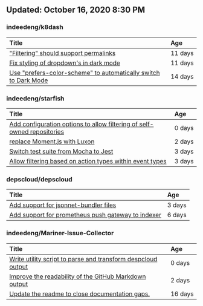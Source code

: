 ## Updated: October 16, 2020 8:30 PM


### indeedeng/k8dash
|**Title**|**Age**|
|:----|:----|
|["Filtering" should support permalinks](https://github.com/indeedeng/k8dash/issues/153)|11&nbsp;days|
|[Fix styling of dropdown's in dark mode](https://github.com/indeedeng/k8dash/issues/152)|11&nbsp;days|
|[Use "prefers-color-scheme" to automatically switch to Dark Mode](https://github.com/indeedeng/k8dash/issues/144)|14&nbsp;days|


### indeedeng/starfish
|**Title**|**Age**|
|:----|:----|
|[Add configuration options to allow filtering of self-owned repositories](https://github.com/indeedeng/starfish/issues/65)|0&nbsp;days|
|[replace Moment.js with Luxon](https://github.com/indeedeng/starfish/issues/60)|2&nbsp;days|
|[Switch test suite from Mocha to Jest](https://github.com/indeedeng/starfish/issues/59)|3&nbsp;days|
|[Allow filtering based on action types within event types](https://github.com/indeedeng/starfish/issues/58)|3&nbsp;days|


### depscloud/depscloud
|**Title**|**Age**|
|:----|:----|
|[Add support for jsonnet-bundler files](https://github.com/depscloud/depscloud/issues/115)|3&nbsp;days|
|[Add support for prometheus push gateway to indexer](https://github.com/depscloud/depscloud/issues/108)|6&nbsp;days|


### indeedeng/Mariner-Issue-Collector
|**Title**|**Age**|
|:----|:----|
|[Write utility script to parse and transform despcloud output](https://github.com/indeedeng/Mariner-Issue-Collector/issues/11)|0&nbsp;days|
|[Improve the readability of the GitHub Markdown output](https://github.com/indeedeng/Mariner-Issue-Collector/issues/9)|2&nbsp;days|
|[Update the readme to close documentation gaps.](https://github.com/indeedeng/Mariner-Issue-Collector/issues/2)|16&nbsp;days|